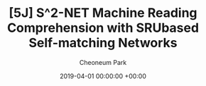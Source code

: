 ---
layout: post
title:  "[5J] S^2-NET Machine Reading Comprehension with SRUbased Self-matching Networks"
date:   2019-04-01 00:00:00 +00:00
categories: journal
author: "Cheoneum Park"
authors: "<strong>Cheoneum Park</strong>, Changki Lee, Lynn Hong, Yigyu Hwang, Teajoon Yoo, Jaeyong Jang, Yunki Hong, Kyung-Hoon Bae, Hyun-Ki Kim"
venue: "ETRI Journal"
paper: https://onlinelibrary.wiley.com/doi/full/10.4218/etrij.2017-0279
---